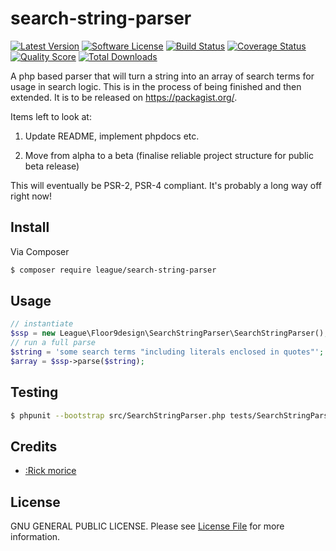 # search-string-parser

[![Latest Version](https://img.shields.io/github/release/elb98rm/search-string-parser.svg?style=plastic)](https://github.com/elb98rm/search-string-parser/releases)
[![Software License](https://img.shields.io/badge/license-MIT-brightgreen.svg?style=plastic)](LICENSE.md)
[![Build Status](https://img.shields.io/travis/search-string-parser/master.svg?style=plastic)](https://travis-ci.org/thephpleague/search-string-parser)
[![Coverage Status](https://img.shields.io/scrutinizer/coverage/g/search-string-parser/search-string-parser.svg?style=plastic)](https://scrutinizer-ci.com/g/thephpleague/search-string-parser/code-structure)
[![Quality Score](https://img.shields.io/scrutinizer/g/search-string-parser/search-string-parser.svg?style=plastic)](https://scrutinizer-ci.com/g/thephpleague/search-string-parser)
[![Total Downloads](https://img.shields.io/packagist/dt/league/search-string-parser.svg?style=plastic)](https://packagist.org/packages/league/search-string-parser)

A php based parser that will turn a string into an array of search terms for usage in search logic.
This is in the process of being finished and then extended.
It is to be released on https://packagist.org/.

Items left to look at:

1) Update README, implement phpdocs etc. 

2) Move from alpha to a beta (finalise reliable project structure for public beta release) 

This will eventually be PSR-2, PSR-4 compliant. It's probably a long way off right now!

## Install

Via Composer

``` bash
$ composer require league/search-string-parser
```

## Usage

``` php
// instantiate
$ssp = new League\Floor9design\SearchStringParser\SearchStringParser();
// run a full parse
$string = 'some search terms "including literals enclosed in quotes"';
$array = $ssp->parse($string);
```

## Testing

``` bash
$ phpunit --bootstrap src/SearchStringParser.php tests/SearchStringParserTest.php
```

## Credits

- [:Rick morice](https://github.com/:elb98rm)

## License

GNU GENERAL PUBLIC LICENSE. Please see [License File](LICENSE.md) for more information.
